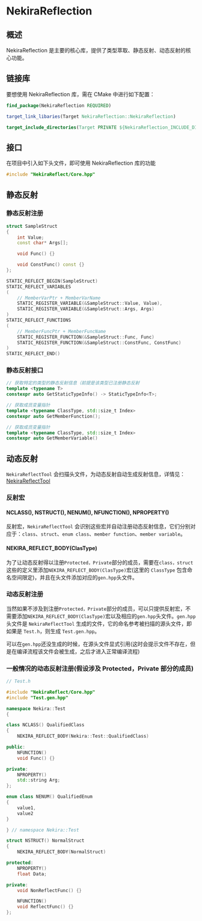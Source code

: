 # NekiraReflection

## 概述

NekiraReflection 是主要的核心库，提供了类型萃取、静态反射、动态反射的核心功能。

## 链接库

要想使用 NekiraReflection 库，需在 CMake 中进行如下配置：

```cmake
find_package(NekiraReflection REQUIRED)

target_link_libaries(Target NekiraReflection::NekiraReflection)

target_include_directories(Target PRIVATE ${NekiraReflection_INCLUDE_DIRS})
```

## 接口

在项目中引入如下头文件，即可使用 NekiraReflection 库的功能

```cpp
#include "NekiraReflect/Core.hpp"
```

## 静态反射

### 静态反射注册

```cpp
struct SampleStruct
{
    int Value;
    const char* Args[];

    void Func() {}

    void ConstFunc() const {}
};

STATIC_REFLECT_BEGIN(SampleStruct)
STATIC_REFLECT_VARIABLES
(
    // MemberVarPtr + MemberVarName
    STATIC_REGISTER_VARIABLE(&SampleStruct::Value, Value),
    STATIC_REGISTER_VARIABLE(&SampleStruct::Args, Args)
)
STATIC_REFLECT_FUNCTIONS
(
    // MemberFuncPtr + MemberFuncName
    STATIC_REGISTER_FUNCTION(&SampleStruct::Func, Func)
    STATIC_REGISTER_FUNCTION(&SampleStruct::ConstFunc, ConstFunc)
)
STATIC_REFLECT_END()
```

### 静态反射接口

```cpp
// 获取特定的类型的静态反射信息（前提是该类型已注册静态反射
template <typename T>
constexpr auto GetStaticTypeInfo() -> StaticTypeInfo<T>;
```

```cpp
// 获取成员变量指针
template <typename ClassType, std::size_t Index>
constexpr auto GetMemberFunction();
```

```cpp
// 获取成员变量指针
template <typename ClassType, std::size_t Index>
constexpr auto GetMemberVariable()
```

## 动态反射

`NekiraReflectTool` 会扫描头文件，为动态反射自动生成反射信息，详情见：[NekiraReflectTool](../NekiraReflectTool/NekiraReflectTool.CN.MD)

### 反射宏

#### NCLASS(), NSTRUCT(), NENUM(), NFUNCTION(), NPROPERTY()

反射宏，`NekiraReflectTool` 会识别这些宏并自动注册动态反射信息，它们分别对应于：`class`、`struct`、`enum class`、`member function`、`member variable`。

#### NEKIRA_REFLECT_BODY(ClasType)

为了让动态反射得以注册`Protected，Private`部分的成员，需要在`class，struct`这些的定义里添加`NEKIRA_REFLECT_BODY(ClasType)`宏(这里的 `ClassType` 包含命名空间限定)，并且在头文件添加对应的`gen.hpp`头文件。

### 动态反射注册

当然如果不涉及到注册`Protected，Private`部分的成员，可以只提供反射宏，不需要添加`NEKIRA_REFLECT_BODY(ClasType)`宏以及相应的`gen.hpp`头文件。`gen.hpp`头文件是 `NekiraReflectTool` 生成的文件，它的命名参考被扫描的源头文件，即如果是 `Test.h`，则生成 `Test.gen.hpp`。

可以在`gen.hpp`还没生成的时候，在源头文件显式引用(这时会提示文件不存在，但是在编译流程该文件会被生成，之后才进入正常编译流程)

### 一般情况的动态反射注册(假设涉及 Protected，Private 部分的成员)

```cpp
// Test.h

#include "NekiraReflect/Core.hpp"
#include "Test.gen.hpp"

namespace Nekira::Test
{

class NCLASS() QualifiedClass
{
    NEKIRA_REFLECT_BODY(Nekira::Test::QualifiedClass)

public:
    NFUNCTION()
    void Func() {}

private:
    NPROPERTY()
    std::string Arg;
};

enum class NENUM() QualifiedEnum
{
    value1,
    value2
}

} // namespace Nekira::Test

struct NSTRUCT() NormalStruct
{
    NEKIRA_REFLECT_BODY(NormalStruct)

protected:
    NPROPERTY()
    float Data;

private:
    void NonReflectFunc() {}

    NFUNCTION()
    void ReflectFunc() {}
};

```
